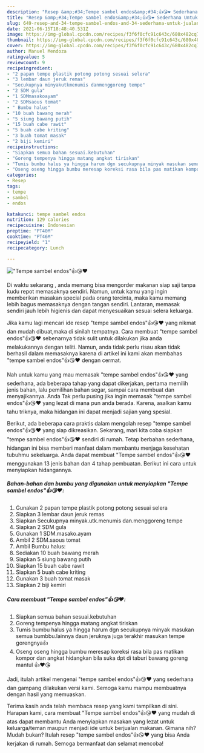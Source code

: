```yaml
---
description: "Resep &amp;#34;Tempe sambel endos&amp;#34;👍😘❤️ Sederhana Untuk Jualan"
title: "Resep &amp;#34;Tempe sambel endos&amp;#34;👍😘❤️ Sederhana Untuk Jualan"
slug: 649-resep-and-34-tempe-sambel-endos-and-34-sederhana-untuk-jualan
date: 2021-06-15T18:48:40.531Z
image: https://img-global.cpcdn.com/recipes/f3f6f0cfc91c643c/680x482cq70/tempe-sambel-endos👍😘❤️-foto-resep-utama.jpg
thumbnail: https://img-global.cpcdn.com/recipes/f3f6f0cfc91c643c/680x482cq70/tempe-sambel-endos👍😘❤️-foto-resep-utama.jpg
cover: https://img-global.cpcdn.com/recipes/f3f6f0cfc91c643c/680x482cq70/tempe-sambel-endos👍😘❤️-foto-resep-utama.jpg
author: Manuel Mendoza
ratingvalue: 5
reviewcount: 9
recipeingredient:
- "2 papan tempe plastik potong potong sesuai selera"
- "3 lembar daun jeruk remas"
- "Secukupnya minyakutkmenumis danmenggoreng tempe"
- "2 SDM gula"
- "1 SDMmasakoayam"
- "2 SDMsaous tomat"
- " Bumbu halus"
- "10 buah bawang merah"
- "5 siung bawang putih"
- "15 buah cabe rawit"
- "5 buah cabe kriting"
- "3 buah tomat masak"
- "2 biji kemiri"
recipeinstructions:
- "Siapkan semua bahan sesuai.kebutuhan"
- "Goreng tempenya hingga matang angkat tiriskan"
- "Tumis bumbu halus ya hingga harum dgn secukupnya minyak masukan semua bumbbu.lainnya daun jeruknya juga terakhir masukan tempe gorengnya👍"
- "Oseng oseng hingga bumbu meresap koreksi rasa bila pas matikan kompor dan angkat hidangkan bila suka dpt di taburi bawang goreng mantul 👍❤️😘"
categories:
- Resep
tags:
- tempe
- sambel
- endos

katakunci: tempe sambel endos 
nutrition: 129 calories
recipecuisine: Indonesian
preptime: "PT40M"
cooktime: "PT46M"
recipeyield: "1"
recipecategory: Lunch

---
```



![&#34;Tempe sambel endos&#34;👍😘❤️](https://img-global.cpcdn.com/recipes/f3f6f0cfc91c643c/680x482cq70/tempe-sambel-endos👍😘❤️-foto-resep-utama.jpg)

Di waktu  sekarang , anda memang bisa mengorder makanan siap saji tanpa kudu repot memasaknya sendiri. Namun, untuk kamu yang ingin memberikan masakan special pada orang tercinta, maka kamu memang lebih bagus memasaknya dengan tangan sendiri. Lantaran, memasak sendiri jauh lebih higienis dan dapat menyesuaikan sesuai selera keluarga.

Jika kamu lagi mencari ide resep &#34;tempe sambel endos&#34;👍😘❤️ yang nikmat dan mudah dibuat,maka di sinilah tempatnya. Cara membuat &#34;tempe sambel endos&#34;👍😘❤️  sebenarnya tidak sulit untuk dilakukan jika anda melakukannya dengan teliti. Namun, anda tidak perlu risau akan tidak berhasil dalam memasaknya 
karena di artikel ini kami akan membahas &#34;tempe sambel endos&#34;👍😘❤️ dengan cermat.  



Nah untuk kamu yang mau memasak &#34;tempe sambel endos&#34;👍😘❤️ yang sederhana, ada beberapa tahap yang dapat dikerjakan, pertama memilih jenis bahan, lalu pemilihan bahan segar, sampai cara membuat dan menyajikannya. Anda Tak perlu pusing jika ingin memasak &#34;tempe sambel endos&#34;👍😘❤️ yang lezat di mana pun anda berada. Karena, asalkan kamu  tahu triknya, maka hidangan ini dapat menjadi sajian yang spesial.

Berikut, ada beberapa cara praktis  dalam mengolah resep &#34;tempe sambel endos&#34;👍😘❤️ yang siap dikreasikan. Sekarang, mari kita coba siapkan &#34;tempe sambel endos&#34;👍😘❤️ sendiri di rumah. Tetap berbahan sederhana, hidangan ini bisa memberi manfaat dalam membantu menjaga kesehatan tubuhmu sekeluarga. Anda dapat membuat &#34;Tempe sambel endos&#34;👍😘❤️ menggunakan 13 jenis bahan dan 4 tahap pembuatan. Berikut ini cara untuk menyiapkan hidangannya.

<!--inarticleads1-->

##### Bahan-bahan dan bumbu yang digunakan untuk menyiapkan &#34;Tempe sambel endos&#34;👍😘❤️:

1. Gunakan 2 papan tempe plastik potong potong sesuai selera
1. Siapkan 3 lembar daun jeruk remas
1. Siapkan Secukupnya minyak.utk.menumis dan.menggoreng tempe
1. Siapkan 2 SDM gula
1. Gunakan 1 SDM.masako.ayam
1. Ambil 2 SDM.saous tomat
1. Ambil  Bumbu halus:
1. Sediakan 10 buah bawang merah
1. Siapkan 5 siung bawang putih
1. Siapkan 15 buah cabe rawit
1. Siapkan 5 buah cabe kriting
1. Gunakan 3 buah tomat masak
1. Siapkan 2 biji kemiri




<!--inarticleads2-->

##### Cara membuat &#34;Tempe sambel endos&#34;👍😘❤️:

1. Siapkan semua bahan sesuai.kebutuhan
1. Goreng tempenya hingga matang angkat tiriskan
1. Tumis bumbu halus ya hingga harum dgn secukupnya minyak masukan semua bumbbu.lainnya daun jeruknya juga terakhir masukan tempe gorengnya👍
1. Oseng oseng hingga bumbu meresap koreksi rasa bila pas matikan kompor dan angkat hidangkan bila suka dpt di taburi bawang goreng mantul 👍❤️😘




Jadi, itulah artikel mengenai  &#34;tempe sambel endos&#34;👍😘❤️  yang sederhana dan gampang dilakukan versi kami. Semoga kamu mampu membuatnya dengan hasil yang memuaskan. 

Terima kasih anda telah membaca resep yang kami tampilkan di sini. Harapan kami, cara membuat  &#34;Tempe sambel endos&#34;👍😘❤️ yang mudah di atas dapat membantu Anda menyiapkan masakan yang lezat untuk keluarga/teman maupun menjadi ide untuk berjualan makanan. Gimana nih? Mudah bukan? Itulah resep &#34;tempe sambel endos&#34;👍😘❤️ yang bisa Anda kerjakan di rumah. Semoga bermanfaat dan selamat mencoba!

